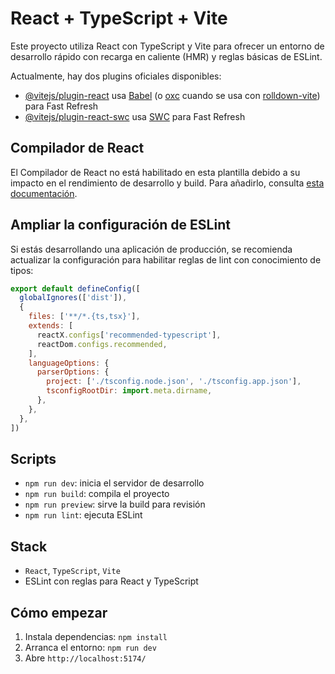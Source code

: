 # React + TypeScript + Vite

Este proyecto utiliza React con TypeScript y Vite para ofrecer un entorno de desarrollo rápido con recarga en caliente (HMR) y reglas básicas de ESLint.

Actualmente, hay dos plugins oficiales disponibles:

- [@vitejs/plugin-react](https://github.com/vitejs/vite-plugin-react/blob/main/packages/plugin-react) usa [Babel](https://babeljs.io/) (o [oxc](https://oxc.rs) cuando se usa con [rolldown-vite](https://vite.dev/guide/rolldown)) para Fast Refresh
- [@vitejs/plugin-react-swc](https://github.com/vitejs/vite-plugin-react/blob/main/packages/plugin-react-swc) usa [SWC](https://swc.rs/) para Fast Refresh

## Compilador de React

El Compilador de React no está habilitado en esta plantilla debido a su impacto en el rendimiento de desarrollo y build. Para añadirlo, consulta [esta documentación](https://react.dev/learn/react-compiler/installation).

## Ampliar la configuración de ESLint

Si estás desarrollando una aplicación de producción, se recomienda actualizar la configuración para habilitar reglas de lint con conocimiento de tipos:

```js
export default defineConfig([
  globalIgnores(['dist']),
  {
    files: ['**/*.{ts,tsx}'],
    extends: [
      reactX.configs['recommended-typescript'],
      reactDom.configs.recommended,
    ],
    languageOptions: {
      parserOptions: {
        project: ['./tsconfig.node.json', './tsconfig.app.json'],
        tsconfigRootDir: import.meta.dirname,
      },
    },
  },
])
```

## Scripts

- `npm run dev`: inicia el servidor de desarrollo
- `npm run build`: compila el proyecto
- `npm run preview`: sirve la build para revisión
- `npm run lint`: ejecuta ESLint

## Stack

- `React`, `TypeScript`, `Vite`
- ESLint con reglas para React y TypeScript

## Cómo empezar

1. Instala dependencias: `npm install`
2. Arranca el entorno: `npm run dev`
3. Abre `http://localhost:5174/`

